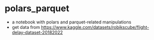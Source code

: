 # polars_parquet
- a notebook with polars and parquet-related manipulations
- get data from https://www.kaggle.com/datasets/robikscube/flight-delay-dataset-20182022
